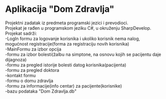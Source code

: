 # Aplikacija "Dom Zdravlja" #  
  
Projektni zadatak iz predmeta programski jezici i prevodioci.  
Projekat je rađen u programskom jeziku C#, u okruženju SharpDevelop.   
Projekat sadrži:  
-LogIn formu za logovanje korisnika i ukoliko korisnik nema nalog, mogućnost registracije(forma za registraciju novih korisnika)  
-MainFormu za izbor opcija  
-formu za izbor bolesti(žalbu na simptone, na osnovu kojih se pacijentu daje dijagnoza)  
-formu za pregled istorije bolesti datog korisnika(pacijenta)  
-formu za pregled doktora  
-kontakt formu   
-formu o domu zdravlja  
-formu za informacije(info centar) za pacijente(korisnike)  
-bazu podataka "Dom Zdravlja.db"
